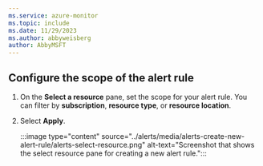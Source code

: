 ```yaml
---
ms.service: azure-monitor
ms.topic: include
ms.date: 11/29/2023
ms.author: abbyweisberg
author: AbbyMSFT
---
```


## Configure the scope of the alert rule

1. On the **Select a resource** pane, set the scope for your alert rule. You can filter by **subscription**, **resource type**, or **resource location**.
1. Select **Apply**.

    :::image type="content" source="../alerts/media/alerts-create-new-alert-rule/alerts-select-resource.png" alt-text="Screenshot that shows the select resource pane for creating a new alert rule.":::
